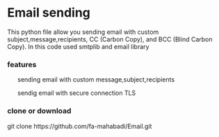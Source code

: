 # Email sending
This python file allow you sending email with custom subject,message,recipients, CC (Carbon Copy), and BCC (Blind Carbon Copy).
In this code used smtplib and email library



<h3>features</h3>
<ul> sending email with custom message,subject,recipients</ul>
<ul>sendig email with secure connection TLS </ul>



<h3>clone or download</h3>
git clone https://github.com/fa-mahabadi/Email.git

